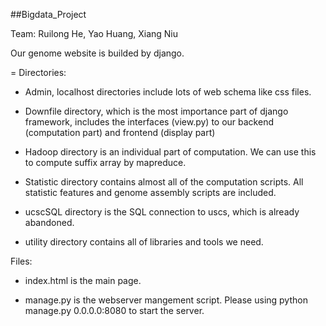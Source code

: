 ##Bigdata_Project

Team: Ruilong He, Yao Huang, Xiang Niu

Our genome website is builded by django.

= 
Directories:
* Admin, localhost directories include lots of web schema like css files.

* Downfile directory, which is the most importance part of django framework, includes the interfaces (view.py) to our backend (computation part) and frontend (display part)

* Hadoop directory is an individual part of computation. We can use this to compute suffix array by mapreduce.

* Statistic directory contains almost all of the computation scripts. All statistic features and genome assembly scripts are included.

* ucscSQL directory is the SQL connection to uscs, which is already abandoned.

* utility directory contains all of libraries and tools we need.

Files:
* index.html is the main page.

* manage.py is the webserver mangement script. Please using python manage.py 0.0.0.0:8080 to start the server.


